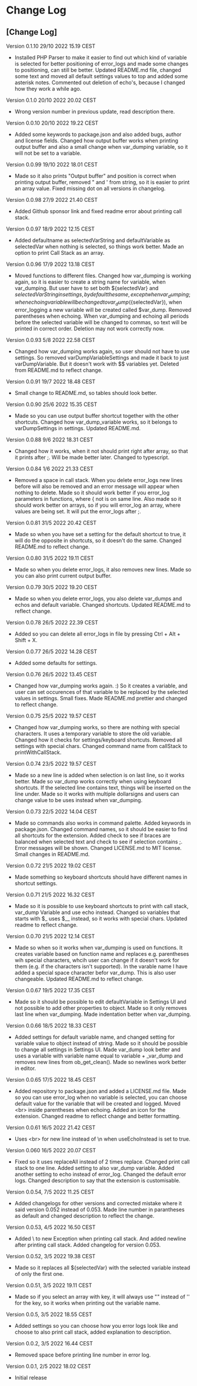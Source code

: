 # Change Log


## [Change Log]
Version 0.1.10 29/10 2022 15.19 CEST
- Installed PHP Parser to make it easier to find out which kind of variable is selected for better positioning of error_logs and made some changes to positioning, can still be better. Updated README.md file, changed some text and moved all default settings values to top and added some asterisk notes. Commented out deletion of echo's, because I changed how they work a while ago.

Version 0.1.0 20/10 2022 20.02 CEST
- Wrong version number in previous update, read description there.

Version 0.0.10 20/10 2022 19.22 CEST
- Added some keywords to package.json and also added bugs, author and license fields. Changed how output buffer works when printing output buffer and also a small change when var_dumping variable, so it will not be set to a variable.

Version 0.0.99 19/10 2022 18.01 CEST
- Made so it also prints "Output buffer" and position is correct when printing output buffer, removed " and ' from string, so it is easier to print an array value. Fixed missing dot on all versions in changelog.

Version 0.0.98 27/9 2022 21.40 CEST
- Added Github sponsor link and fixed readme error about printing call stack.

Version 0.0.97 18/9 2022 12.15 CEST
- Added defaultname as selectedVarString and defaultVariable as selectedVar when nothing is selected, so things work better. Made an option to print Call Stack as an array.

Version 0.0.96 17/9 2022 13.18 CEST
- Moved functions to different files. Changed how var_dumping is working again, so it is easier to create a string name for variable, when var_dumping. But user have to set both ${selectedVar} and ${selectedVarString} in settings, by default the same, except when var_dumping; when echoing variable will be changed to var_dump(${selectedVar}), when error_logging a new variable will be created called $var_dump. Removed parentheses when echoing. When var_dumping and echoing all periods before the selected variable will be changed to commas, so text will be printed in correct order. Deletion may not work correctly now.

Version 0.0.93 5/8 2022 22.58 CEST
- Changed how var_dumping works again, so user should not have to use settings. So removed varDumpVariableSettings and made it back to just varDumpVariable. But it doesn't work with $$ variables yet. Deleted from README.md to reflect change.

Version 0.0.91 19/7 2022 18.48 CEST
- Small change to README.md, so tables should look better.

Version 0.0.90 25/6 2022 15.35 CEST
- Made so you can use output buffer shortcut together with the other shortcuts. Changed how var_dump_variable works, so it belongs to varDumpSettings in settings. Updated README.md.

Version 0.0.88 9/6 2022 18.31 CEST
- Changed how it works, when it not should print right after array, so that it prints after ;. Will be made better later. Changed to typescript.

Version 0.0.84 1/6 2022 21.33 CEST
- Removed a space in call stack. When you delete error_logs new lines before will also be removed and an error message will appear when nothing to delete. Made so it should work better if you error_log parameters in functions, where { not is on same line. Also made so it should work better on arrays, so if you will error_log an array, where values are being set. It will put the error_logs after ;.

Version 0.0.81 31/5 2022 20.42 CEST
- Made so when you have set a setting for the default shortcut to true, it will do the opposite in shortcuts, so it doesn't do the same. Changed README.md to reflect change.

Version 0.0.80 31/5 2022 19.11 CEST
- Made so when you delete error_logs, it also removes new lines. Made so you can also print current output buffer.

Version 0.0.79 30/5 2022 19.20 CEST
- Made so when you delete error_logs, you also delete var_dumps and echos and default variable. Changed shortcuts. Updated README.md to reflect change.

Version 0.0.78 26/5 2022 22.39 CEST
- Added so you can delete all error_logs in file by pressing Ctrl + Alt + Shift + X.

Version 0.0.77 26/5 2022 14.28 CEST
- Added some defaults for settings.

Version 0.0.76 26/5 2022 13.45 CEST
- Changed how var_dumping works again. :) So it creates a variable, and user can set occurences of that variable to be replaced by the selected values in settings. Small fixes. Made README.md prettier and changed to reflect change.

Version 0.0.75 25/5 2022 19.57 CEST
- Changed how var_dumping works, so there are nothing with special characters. It uses a temporary variable to store the old variable. Changed how it checks for settings/keyboard shortcuts. Removed all settings with special chars. Changed command name from callStack to printWithCallStack.

Version 0.0.74 23/5 2022 19.57 CEST
- Made so a new line is added when selection is on last line, so it works better. Made so var_dump works correctly when using keyboard shortcuts. If the selected line contains text, things will be inserted on the line under. Made so it works with multiple dollarsigns and users can change value to be uses instead when var_dumping.

Version 0.0.73 22/5 2022 14.04 CEST
- Made so commands also works in command palette. Added keywords in package.json.  Changed command names, so it should be easier to find all shortcuts for the extension. 
Added check to see if braces are balanced when selected text and check to see if selection contains ;. Error messages will be shown. Changed LICENSE.md to MIT license. Small changes in README.md.

Version 0.0.72 21/5 2022 19.02 CEST
- Made something so keyboard shortcuts should have different names in shortcut settings.

Version 0.0.71 21/5 2022 16.32 CEST
- Made so it is possible to use keyboard shortcuts to print with call stack, var_dump Variable and use echo instead. Changed so variables that starts with $_ uses $__ instead, so it works with special chars. Updated readme to reflect change.

Version 0.0.70 21/5 2022 12.14 CEST
- Made so when so it works when var_dumping is used on functions. It creates variable based on function name and replaces e.g. parentheses wih special characters, whcih user can change if it doesn't work for them (e.g. if the characters isn't supported). In the varable name I have added a special space character befor var_dump. This is also user changeable. Updated README.md to reflect change.

Version 0.0.67 19/5 2022 17.35 CEST
- Made so it should be possible to edit defaultVariable in Settings UI and not possible to add other properties to object. Made so it only removes last line when var_dumping. Made indentation better when var_dumping.

Version 0.0.66 18/5 2022 18.33 CEST
- Added settings for default variable name, and changed setting for variable value to object instead of string. Made so it should be possible to change all settings in Settings UI. Made var_dump look better and uses a variable with variable name equal to variable + _var_dump and removes new lines from ob_get_clean(). Made so newlines work better in editor.

Version 0.0.65 17/5 2022 18.45 CEST
- Added repository to package.json and added a LICENSE.md file. Made so you can use error_log when no variable is selected, you can choose default value for the variable that will be created and logged. Moved \<br> inside parentheses when echoing. Added an icon for the extension. Changed readme to reflect change and better formatting.

Version 0.0.61 16/5 2022 21.42 CEST
- Uses \<br> for new line instead of \n when useEchoInstead is set to true.

Version 0.060 16/5 2022 20.07 CEST
- Fixed so it uses replaceAll instead of 2 times replace. Changed print call stack to one line. Added setting to also var_dump variable. Added another setting to echo instead of error_log. Changed the default error logs. Changed description to say that the extension is customisable.

Version 0.0.54, 7/5 2022 11.25 CEST
- Added changelogs for other versions and corrected mistake where it said version 0.052 instead of 0.053. Made line number in parantheses as default and changed description to reflect the change.

Version 0.0.53, 4/5 2022 16.50 CEST
- Added \ to new Exception when printing call stack. And added newline after printing call stack. Added changelog for version 0.053.

Version 0.0.52, 3/5 2022 19.38 CEST
- Made so it replaces all ${selectedVar} with the selected variable instead of only the first one.

Version 0.0.51, 3/5 2022 19.11 CEST
- Made so if you select an array with key, it will always use "" instead of '' for the key, so it works when printing out the variable name.

Version 0.0.5, 3/5 2022 18.55 CEST
- Added settings so you can choose how you error logs look like and choose to also print call stack, added explanation to description.

Version 0.0.2, 3/5 2022 16.44 CEST
- Removed space before printing line number in error log.

Version 0.0.1, 2/5 2022 18.02 CEST
- Initial release  